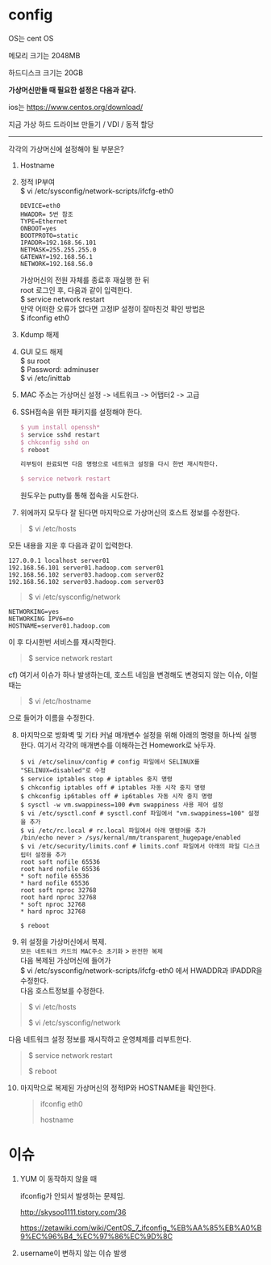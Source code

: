 # config

OS는 cent OS

메모리 크기는 2048MB

하드디스크 크기는 20GB

**가상머신만들 때 필요한 설정은 다음과 같다.**

ios는 https://www.centos.org/download/

 지금 가상 하드 드라이브 만들기 / VDI / 동적 할당

---

각각의 가상머신에 설정해야 될 부분은?

1. Hostname

2. 정적 IP부여  
   $ vi /etc/sysconfig/network-scripts/ifcfg-eth0  

   ```
   DEVICE=eth0
   HWADDR= 5번 참조
   TYPE=Ethernet
   ONBOOT=yes
   BOOTPROTO=static
   IPADDR=192.168.56.101
   NETMASK=255.255.255.0
   GATEWAY=192.168.56.1
   NETWORK=192.168.56.0
   ```

   가상머신의 전원 자체를 종료후 재실행 한 뒤  
   root 로그인 후, 다음과 같이 입력한다.  
   $ service network restart  
   만약 어떠한 오류가 없다면 고정IP 설정이 잘마친것 확인 방법은   
   $ ifconfig eth0

3. Kdump 해제

4. GUI 모드 해제  
   $ su root  
   $ Password: adminuser  
   $ vi /etc/inittab  

5. MAC 주소는 가상머신 설정 -> 네트워크 -> 어탭터2 -> 고급

6. SSH접속을 위한 패키지를 설정해야 한다.  

   ```tex
   $ yum install openssh*
   $ service sshd restart
   $ chkconfig sshd on
   $ reboot
   
   리부팅이 완료되면 다음 명령으로 네트워크 설정을 다시 한번 재시작한다.
   
   $ service network restart
   ```

   원도우는 putty를 통해 접속을 시도한다.

7.  위에까지 모두다 잘 된다면 마지막으로 가상머신의 호스트 정보를 수정한다.  

   > $ vi /etc/hosts

   모든 내용을 지운 후 다음과 같이 입력한다.

   ```
   127.0.0.1 localhost server01
   192.168.56.101 server01.hadoop.com server01
   192.168.56.102 server03.hadoop.com server02
   192.168.56.102 server03.hadoop.com server03
   ```

   > $ vi /etc/sysconfig/network

   ```
   NETWORKING=yes
   NETWORKING IPV6=no
   HOSTNAME=server01.hadoop.com
   ```

   이 후 다시한번 서비스를 재시작한다.

   > $ service network restart

   cf) 여기서 이슈가 하나 발생하는데, 호스트 네임을 변경해도 변경되지 않는 이슈, 이럴 때는  

   > $ vi /etc/hostname

   으로 들어가 이름을 수정한다.

8. 마지막으로 방화벽 및 기타 커널 매개변수 설정을 위해 아래의 명령을 하나씩 실행한다. 여기서 각각의 매개변수를 이해하는건 Homework로 놔두자.  

   ```
   $ vi /etc/selinux/config # config 파일에서 SELINUX를 "SELINUX=disabled"로 수정
   $ service iptables stop # iptables 중지 명령
   $ chkconfig iptables off # iptables 자동 시작 중지 명령
   $ chkconfig ip6tables off # ip6tables 자동 시작 중지 명령
   $ sysctl -w vm.swappiness=100 #vm swappiness 사용 제어 설정
   $ vi /etc/sysctl.conf # sysctl.conf 파일에서 "vm.swappiness=100" 설정을 추가
   $ vi /etc/rc.local # rc.local 파일에서 아래 명령어를 추가
   /bin/echo never > /sys/kernal/mm/transparent_hugepage/enabled
   $ vi /etc/security/limits.conf # limits.conf 파일에서 아래의 파일 디스크립터 설정을 추가
   root soft nofile 65536
   root hard nofile 65536
   * soft nofile 65536
   * hard nofile 65536
   root soft nproc 32768
   root hard nproc 32768
   * soft nproc 32768
   * hard nproc 32768
   
   $ reboot
   ```

9.  위 설정을 가상머신에서 복제.  
   `모든 네트워크 카드의 MAC주소 초기화` > `완전한 복제`  
   다음 복제된 가상머신에 들어가  
   $ vi /etc/sysconfig/network-scripts/ifcfg-eth0 에서 HWADDR과 IPADDR을 수정한다.  
   다음 호스트정보를 수정한다.  

   > $ vi /etc/hosts
   >
   > $ vi /etc/sysconfig/network

   다음 네트워크 설정 정보를 재시작하고 운영체제를 리부트한다.

   > $ service network restart
   >
   > $ reboot

10. 마지막으로 복제된 가상머신의 정적IP와 HOSTNAME을 확인한다.  

    > ifconfig eth0
    >
    > hostname

# 이슈

1. YUM 이 동작하지 않을 때

   ifconfig가 안되서 발생하는 문제임.

   http://skysoo1111.tistory.com/36

   https://zetawiki.com/wiki/CentOS_7_ifconfig_%EB%AA%85%EB%A0%B9%EC%96%B4_%EC%97%86%EC%9D%8C

2. username이 변하지 않는 이슈 발생